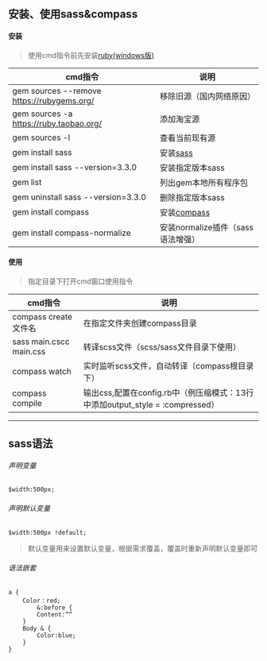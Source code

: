 ## 安装、使用sass&compass


#### 安装
> 使用cmd指令前先安装[ruby(windows版)](http://rubyinstaller.org/downloads/)

cmd指令|说明
-----|-----
gem sources --remove https://rubygems.org/ | 移除旧源（国内网络原因）
gem sources -a https://ruby.taobao.org/ | 添加淘宝源
gem sources -l | 查看当前现有源
gem install sass | 安装[sass](http://sass-lang.com/)
gem install sass --version=3.3.0 | 安装指定版本sass
gem list | 列出gem本地所有程序包
gem uninstall sass --version=3.3.0 | 删除指定版本sass
gem install compass | 安装[compass](http://compass-style.org/reference/compass/)
gem install compass-normalize | 安装normalize插件（sass语法增强）	


#### 使用
> 指定目录下打开cmd窗口使用指令

cmd指令 | 说明
-----|-----
compass create 文件名 | 在指定文件夹创建compass目录
sass main.cscc main.css | 转译scss文件（scss/sass文件目录下使用）
compass watch | 实时监听scss文件，自动转译（compass根目录下）
compass compile | 输出css,配置在config.rb中（例压缩模式：13行中添加output_style = :compressed）


---
## sass语法


###### 声明变量

`$width:500px;`

###### 声明默认变量

`$width:500px !default;`

> 默认变量用来设置默认变量，根据需求覆盖，覆盖时重新声明默认变量即可

###### 语法嵌套

```
a {
  	Color：red;
      	&:before {
     	Content:””
  	}
  	Body & {
		Color:blue;
  	}
}
````
